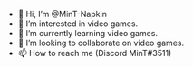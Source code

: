 - 👋 Hi, I’m @MinT-Napkin
- 👀 I’m interested in video games.
- 🌱 I’m currently learning video games.
- 💞️ I’m looking to collaborate on video games.
- 📫 How to reach me (Discord MinT#3511)

<!---
MinT-Napkin/MinT-Napkin is a ✨ special ✨ repository because its `README.md` (this file) appears on your GitHub profile.
You can click the Preview link to take a look at your changes.
--->
